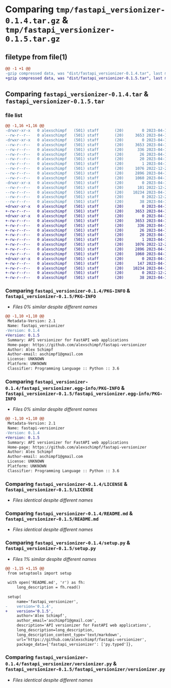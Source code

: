 # Comparing `tmp/fastapi_versionizer-0.1.4.tar.gz` & `tmp/fastapi_versionizer-0.1.5.tar.gz`

## filetype from file(1)

```diff
@@ -1 +1 @@
-gzip compressed data, was "dist/fastapi_versionizer-0.1.4.tar", last modified: Thu Apr 13 04:12:44 2023, max compression
+gzip compressed data, was "dist/fastapi_versionizer-0.1.5.tar", last modified: Tue Apr 18 15:31:15 2023, max compression
```

## Comparing `fastapi_versionizer-0.1.4.tar` & `fastapi_versionizer-0.1.5.tar`

### file list

```diff
@@ -1,16 +1,16 @@
-drwxr-xr-x   0 alexschimpf   (501) staff       (20)        0 2023-04-13 04:12:44.000000 fastapi_versionizer-0.1.4/
--rw-r--r--   0 alexschimpf   (501) staff       (20)     3653 2023-04-13 04:12:44.000000 fastapi_versionizer-0.1.4/PKG-INFO
-drwxr-xr-x   0 alexschimpf   (501) staff       (20)        0 2023-04-13 04:12:44.000000 fastapi_versionizer-0.1.4/fastapi_versionizer.egg-info/
--rw-r--r--   0 alexschimpf   (501) staff       (20)     3653 2023-04-13 04:12:43.000000 fastapi_versionizer-0.1.4/fastapi_versionizer.egg-info/PKG-INFO
--rw-r--r--   0 alexschimpf   (501) staff       (20)      336 2023-04-13 04:12:43.000000 fastapi_versionizer-0.1.4/fastapi_versionizer.egg-info/SOURCES.txt
--rw-r--r--   0 alexschimpf   (501) staff       (20)       26 2023-04-13 04:12:43.000000 fastapi_versionizer-0.1.4/fastapi_versionizer.egg-info/requires.txt
--rw-r--r--   0 alexschimpf   (501) staff       (20)       20 2023-04-13 04:12:43.000000 fastapi_versionizer-0.1.4/fastapi_versionizer.egg-info/top_level.txt
--rw-r--r--   0 alexschimpf   (501) staff       (20)        1 2023-04-13 04:12:43.000000 fastapi_versionizer-0.1.4/fastapi_versionizer.egg-info/dependency_links.txt
--rw-r--r--   0 alexschimpf   (501) staff       (20)     1076 2022-12-22 21:04:28.000000 fastapi_versionizer-0.1.4/LICENSE
--rw-r--r--   0 alexschimpf   (501) staff       (20)     2896 2023-04-13 04:11:12.000000 fastapi_versionizer-0.1.4/README.md
--rw-r--r--   0 alexschimpf   (501) staff       (20)     1060 2023-04-13 04:11:39.000000 fastapi_versionizer-0.1.4/setup.py
-drwxr-xr-x   0 alexschimpf   (501) staff       (20)        0 2023-04-13 04:12:44.000000 fastapi_versionizer-0.1.4/fastapi_versionizer/
--rw-r--r--   0 alexschimpf   (501) staff       (20)      101 2022-12-22 21:10:07.000000 fastapi_versionizer-0.1.4/fastapi_versionizer/__init__.py
--rw-r--r--   0 alexschimpf   (501) staff       (20)    10234 2023-04-13 04:11:12.000000 fastapi_versionizer-0.1.4/fastapi_versionizer/versionizer.py
--rw-r--r--   0 alexschimpf   (501) staff       (20)        0 2022-12-23 09:34:59.000000 fastapi_versionizer-0.1.4/fastapi_versionizer/py.typed
--rw-r--r--   0 alexschimpf   (501) staff       (20)       38 2023-04-13 04:12:44.000000 fastapi_versionizer-0.1.4/setup.cfg
+drwxr-xr-x   0 alexschimpf   (501) staff       (20)        0 2023-04-18 15:31:15.000000 fastapi_versionizer-0.1.5/
+-rw-r--r--   0 alexschimpf   (501) staff       (20)     3653 2023-04-18 15:31:15.000000 fastapi_versionizer-0.1.5/PKG-INFO
+drwxr-xr-x   0 alexschimpf   (501) staff       (20)        0 2023-04-18 15:31:15.000000 fastapi_versionizer-0.1.5/fastapi_versionizer.egg-info/
+-rw-r--r--   0 alexschimpf   (501) staff       (20)     3653 2023-04-18 15:31:14.000000 fastapi_versionizer-0.1.5/fastapi_versionizer.egg-info/PKG-INFO
+-rw-r--r--   0 alexschimpf   (501) staff       (20)      336 2023-04-18 15:31:14.000000 fastapi_versionizer-0.1.5/fastapi_versionizer.egg-info/SOURCES.txt
+-rw-r--r--   0 alexschimpf   (501) staff       (20)       26 2023-04-18 15:31:14.000000 fastapi_versionizer-0.1.5/fastapi_versionizer.egg-info/requires.txt
+-rw-r--r--   0 alexschimpf   (501) staff       (20)       20 2023-04-18 15:31:14.000000 fastapi_versionizer-0.1.5/fastapi_versionizer.egg-info/top_level.txt
+-rw-r--r--   0 alexschimpf   (501) staff       (20)        1 2023-04-18 15:31:14.000000 fastapi_versionizer-0.1.5/fastapi_versionizer.egg-info/dependency_links.txt
+-rw-r--r--   0 alexschimpf   (501) staff       (20)     1076 2022-12-22 21:04:28.000000 fastapi_versionizer-0.1.5/LICENSE
+-rw-r--r--   0 alexschimpf   (501) staff       (20)     2896 2023-04-13 04:11:12.000000 fastapi_versionizer-0.1.5/README.md
+-rw-r--r--   0 alexschimpf   (501) staff       (20)     1060 2023-04-18 15:30:58.000000 fastapi_versionizer-0.1.5/setup.py
+drwxr-xr-x   0 alexschimpf   (501) staff       (20)        0 2023-04-18 15:31:15.000000 fastapi_versionizer-0.1.5/fastapi_versionizer/
+-rw-r--r--   0 alexschimpf   (501) staff       (20)      147 2023-04-18 15:30:13.000000 fastapi_versionizer-0.1.5/fastapi_versionizer/__init__.py
+-rw-r--r--   0 alexschimpf   (501) staff       (20)    10234 2023-04-13 04:11:12.000000 fastapi_versionizer-0.1.5/fastapi_versionizer/versionizer.py
+-rw-r--r--   0 alexschimpf   (501) staff       (20)        0 2022-12-23 09:34:59.000000 fastapi_versionizer-0.1.5/fastapi_versionizer/py.typed
+-rw-r--r--   0 alexschimpf   (501) staff       (20)       38 2023-04-18 15:31:15.000000 fastapi_versionizer-0.1.5/setup.cfg
```

### Comparing `fastapi_versionizer-0.1.4/PKG-INFO` & `fastapi_versionizer-0.1.5/PKG-INFO`

 * *Files 0% similar despite different names*

```diff
@@ -1,10 +1,10 @@
 Metadata-Version: 2.1
 Name: fastapi_versionizer
-Version: 0.1.4
+Version: 0.1.5
 Summary: API versionizer for FastAPI web applications
 Home-page: https://github.com/alexschimpf/fastapi-versionizer
 Author: Alex Schimpf
 Author-email: aschimpf1@gmail.com
 License: UNKNOWN
 Platform: UNKNOWN
 Classifier: Programming Language :: Python :: 3.6
```

### Comparing `fastapi_versionizer-0.1.4/fastapi_versionizer.egg-info/PKG-INFO` & `fastapi_versionizer-0.1.5/fastapi_versionizer.egg-info/PKG-INFO`

 * *Files 0% similar despite different names*

```diff
@@ -1,10 +1,10 @@
 Metadata-Version: 2.1
 Name: fastapi-versionizer
-Version: 0.1.4
+Version: 0.1.5
 Summary: API versionizer for FastAPI web applications
 Home-page: https://github.com/alexschimpf/fastapi-versionizer
 Author: Alex Schimpf
 Author-email: aschimpf1@gmail.com
 License: UNKNOWN
 Platform: UNKNOWN
 Classifier: Programming Language :: Python :: 3.6
```

### Comparing `fastapi_versionizer-0.1.4/LICENSE` & `fastapi_versionizer-0.1.5/LICENSE`

 * *Files identical despite different names*

### Comparing `fastapi_versionizer-0.1.4/README.md` & `fastapi_versionizer-0.1.5/README.md`

 * *Files identical despite different names*

### Comparing `fastapi_versionizer-0.1.4/setup.py` & `fastapi_versionizer-0.1.5/setup.py`

 * *Files 1% similar despite different names*

```diff
@@ -1,15 +1,15 @@
 from setuptools import setup
 
 with open('README.md', 'r') as fh:
     long_description = fh.read()
 
 setup(
     name='fastapi_versionizer',
-    version='0.1.4',
+    version='0.1.5',
     author='Alex Schimpf',
     author_email='aschimpf1@gmail.com',
     description='API versionizer for FastAPI web applications',
     long_description=long_description,
     long_description_content_type='text/markdown',
     url='https://github.com/alexschimpf/fastapi-versionizer',
     package_data={'fastapi_versionizer': ['py.typed']},
```

### Comparing `fastapi_versionizer-0.1.4/fastapi_versionizer/versionizer.py` & `fastapi_versionizer-0.1.5/fastapi_versionizer/versionizer.py`

 * *Files identical despite different names*

